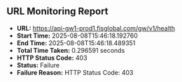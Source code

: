 ## URL Monitoring Report

- **URL:** https://api-gw1-prod1.fisglobal.com/gw/v1/health
- **Start Time:** 2025-08-08T15:46:18.192760
- **End Time:** 2025-08-08T15:46:18.489351
- **Total Time Taken:** 0.296591 seconds
- **HTTP Status Code:** 403
- **Status:** Failure
- **Failure Reason:** HTTP Status Code: 403
